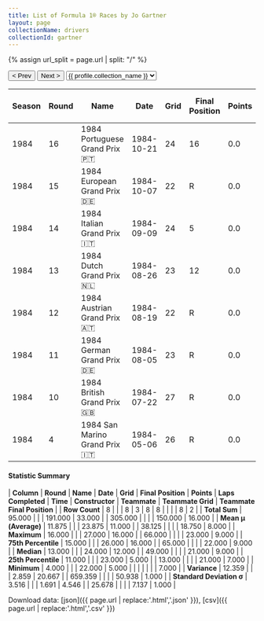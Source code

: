 ```yaml
---
title: List of Formula 1® Races by Jo Gartner
layout: page
collectionName: drivers
collectionId: gartner
---
```


{% assign url_split = page.url | split: "/" %}
<div id="collection-navigation">
<button onclick="selector.options[selector.selectedIndex-1].value && (window.location = selector.options[selector.selectedIndex-1].value);">&lt; Prev</button>
<button onclick="selector.options[selector.selectedIndex+1].value && (window.location = selector.options[selector.selectedIndex+1].value);">Next &gt;</button>
<select id="selector" onchange="this.options[this.selectedIndex].value && (window.location = this.options[this.selectedIndex].value);">
  {% for collectionId in site.data[page.collectionName].refs %}
    {% if collectionId == page.collectionId %}
      {% assign selected = "selected" %}
    {% else %}
      {% assign selected = "" %}
    {% endif %}
    {% assign profile = site.data[page.collectionName][collectionId].profile %}
    <option value="/f1/{{ page.collectionName }}/{{ collectionId }}/{{ url_split[4] }}" {{ selected }}>{{ profile.collection_name }}</option>
  {% endfor %}
</select>
</div>

| Season | Round | Name | Date | Grid | Final Position | Points | Laps Completed | Time | Constructor | Teammate | Teammate Grid | Teammate Final Position |
|--|--|--|--|--|--|--|--|--|--|--|--|--|
| 1984 | 16 | 1984 Portuguese Grand Prix 🇵🇹 | 1984-10-21 | 24 | 16 | 0.0 | 65 |   | Osella 🇮🇹 | [Piercarlo Ghinzani 🇮🇹](/f1/drivers/ghinzani) | 22 | R |
| 1984 | 15 | 1984 European Grand Prix 🇩🇪 | 1984-10-07 | 22 | R | 0.0 | 60 |   | Osella 🇮🇹 | [Piercarlo Ghinzani 🇮🇹](/f1/drivers/ghinzani) | 20 | R |
| 1984 | 14 | 1984 Italian Grand Prix 🇮🇹 | 1984-09-09 | 24 | 5 | 0.0 | 49 |   | Osella 🇮🇹 | [Piercarlo Ghinzani 🇮🇹](/f1/drivers/ghinzani) | 22 | 7 |
| 1984 | 13 | 1984 Dutch Grand Prix 🇳🇱 | 1984-08-26 | 23 | 12 | 0.0 | 66 |   | Osella 🇮🇹 | [Piercarlo Ghinzani 🇮🇹](/f1/drivers/ghinzani) | 21 | R |
| 1984 | 12 | 1984 Austrian Grand Prix 🇦🇹 | 1984-08-19 | 22 | R | 0.0 | 6 |   | Osella 🇮🇹 | [Piercarlo Ghinzani 🇮🇹](/f1/drivers/ghinzani) | 23 | R |
| 1984 | 11 | 1984 German Grand Prix 🇩🇪 | 1984-08-05 | 23 | R | 0.0 | 13 |   | Osella 🇮🇹 | [Piercarlo Ghinzani 🇮🇹](/f1/drivers/ghinzani) | 21 | R |
| 1984 | 10 | 1984 British Grand Prix 🇬🇧 | 1984-07-22 | 27 | R | 0.0 | 0 |   | Osella 🇮🇹 | [Piercarlo Ghinzani 🇮🇹](/f1/drivers/ghinzani) | 21 | 9 |
| 1984 | 4 | 1984 San Marino Grand Prix 🇮🇹 | 1984-05-06 | 26 | R | 0.0 | 46 |   | Osella 🇮🇹 | [Piercarlo Ghinzani 🇮🇹](/f1/drivers/ghinzani) | 0 | F |

#### Statistic Summary

| **Column** | **Round** | **Name** | **Date** | **Grid** | **Final Position** | **Points** | **Laps Completed** | **Time** | **Constructor** | **Teammate** | **Teammate Grid** | **Teammate Final Position** |
| **Row Count** | 8 |  |  | 8 | 3 | 8 | 8 |  |  |  | 8 | 2 |
| **Total Sum** | 95.000 |  |  | 191.000 | 33.000 |  | 305.000 |  |  |  | 150.000 | 16.000 |
| **Mean μ (Average)** | 11.875 |  |  | 23.875 | 11.000 |  | 38.125 |  |  |  | 18.750 | 8.000 |
| **Maximum** | 16.000 |  |  | 27.000 | 16.000 |  | 66.000 |  |  |  | 23.000 | 9.000 |
| **75th Percentile** | 15.000 |  |  | 26.000 | 16.000 |  | 65.000 |  |  |  | 22.000 | 9.000 |
| **Median** | 13.000 |  |  | 24.000 | 12.000 |  | 49.000 |  |  |  | 21.000 | 9.000 |
| **25th Percentile** | 11.000 |  |  | 23.000 | 5.000 |  | 13.000 |  |  |  | 21.000 | 7.000 |
| **Minimum** | 4.000 |  |  | 22.000 | 5.000 |  |  |  |  |  |  | 7.000 |
| **Variance** | 12.359 |  |  | 2.859 | 20.667 |  | 659.359 |  |  |  | 50.938 | 1.000 |
| **Standard Deviation σ** | 3.516 |  |  | 1.691 | 4.546 |  | 25.678 |  |  |  | 7.137 | 1.000 |

Download data: [json]({{ page.url | replace:'.html','.json' }}), [csv]({{ page.url | replace:'.html','.csv' }})
